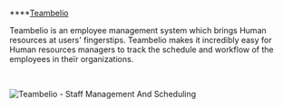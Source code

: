 
****[Teambelio](https://www.teambelio.com "Staff Management and scheduling - shift basis") 

Teambelio is an employee management system which brings Human resources at users' fingerstips. Teambelio makes it incredibly easy for Human resources managers to track the schedule and workflow of the employees in theïr organizations.

<br />

![Teambelio - Staff Management And Scheduling]({{site.baseurl}}/teamelio_fronpage_img.PNG)







